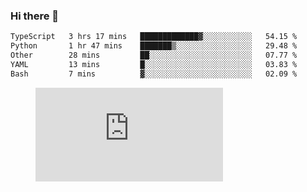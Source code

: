 ### Hi there 👋

<!--START_SECTION:waka-->

```txt
TypeScript   3 hrs 17 mins   █████████████▓░░░░░░░░░░░   54.15 %
Python       1 hr 47 mins    ███████▒░░░░░░░░░░░░░░░░░   29.48 %
Other        28 mins         ██░░░░░░░░░░░░░░░░░░░░░░░   07.77 %
YAML         13 mins         █░░░░░░░░░░░░░░░░░░░░░░░░   03.83 %
Bash         7 mins          ▓░░░░░░░░░░░░░░░░░░░░░░░░   02.09 %
```

<!--END_SECTION:waka-->

<figure><embed src="https://wakatime.com/share/@018c1236-80d1-4209-b291-9f1e9534668f/bb944d0f-92e3-48f1-94a5-d3c1d0ffe8d4.svg"></embed></figure>

<!--
**kraibse/kraibse** is a ✨ _special_ ✨ repository because its `README.md` (this file) appears on your GitHub profile.

Here are some ideas to get you started:

- 🔭 I’m currently working on ...
- 🌱 I’m currently learning ...
- 👯 I’m looking to collaborate on ...
- 🤔 I’m looking for help with ...
- 💬 Ask me about ...
- 📫 How to reach me: ...
- 😄 Pronouns: ...
- ⚡ Fun fact: ...
-->
